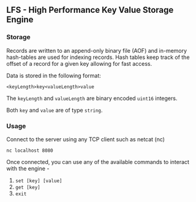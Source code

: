 ## LFS - High Performance Key Value Storage Engine

### Storage

Records are written to an append-only binary file (AOF) and in-memory hash-tables are used for indexing records. Hash tables keep track of the offset of a record for a given key allowing for fast access.

Data is stored in the following format: 

`<keyLength>key<valueLength>value` 

The `keyLength` and `valueLength` are binary encoded `uint16` integers.

Both `key` and `value` are of type `string`.

### Usage

Connect to the server using any TCP client such as netcat (nc)

`nc localhost 8080`

Once connected, you can use any of the available commands to interact with the engine - 

1. `set [key] [value]`
2. `get [key]`
3. `exit`